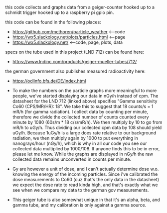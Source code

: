 this code collects and graphs data from a geiger-counter hooked up to a schmidt
trigger hooked up to a raspberry pi gpio pin.

this code can be found in the following places:
* https://github.com/mcthoren/particle_weather	<--code
* https://wx5.slackology.net/plots/particles.html	<--page
* https://wx5.slackology.net/			<--code, page, plots, data

specs on the tube used in this project (LND 712) can be found here:
* https://www.lndinc.com/products/geiger-mueller-tubes/712/

the german government also publishes measured radioactivity here:
* https://odlinfo.bfs.de/DE/index.html

* To make the numbers on the particle graphs more meaningful to more people,
we've started displaying our data in nGy/h instead of cpm. The datasheet for
the LND 712 (linked above) specifies "Gamma sensitivity Co60 (CPS/MR/HR): 18".
We take this to suggest that 18 counts/s = 1 mR/h (for gamma radiation). I
collect data by counting per minute, therefore we divide the collected number
of counts counted every minute by 1080 (60s/m * 18 c/s/mR/h). We then multiply
by 10 to go from mR/h to uGy/h. Thus dividing our collected cpm data by 108
should yield uGy/h. Because 1uGy/h is a large does rate relative to our
background radiation, we then multiply again by 1000 to put everything in
nanograys/hour (nGy/h), which is why in all our code you see our collected
data multiplied by 1000/108. If anyone finds this to be in error, please let
me know. While the graphs are displayed in nGy/h the raw collected data
remains unconverted in counts per minute.

* Gy are however a unit of dose, and I can't actually determine dose w.o.
knowing the energy of the incoming particles. Since i've calibrated the dose
measurements to Co60 (cuz that's the only data in the datasheet) we expect the
dose rate to read kinda high, and that's exactly what we see when we compare
my data to the german gov measurements.

* This geiger tube is also somewhat unique in that it's an alpha, beta, and
gamma tube, and my calibration is only against a gamma source.
